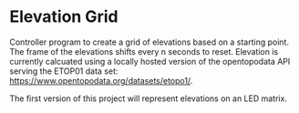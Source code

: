 # Elevation Grid
Controller program to create a grid of elevations based on a starting point. The frame of the elevations shifts every n seconds to reset.  Elevation is currently calcuated using a locally hosted version of the opentopodata API serving the ETOP01 data set: https://www.opentopodata.org/datasets/etopo1/.

The first version of this project will represent elevations on an LED matrix.  
